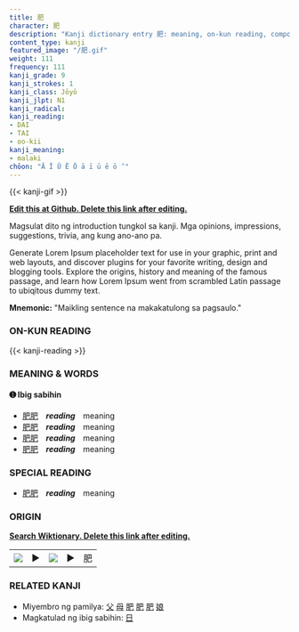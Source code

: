 ```yaml
---
title: 肥
character: 肥
description: "Kanji dictionary entry 肥: meaning, on-kun reading, compounds, origin, related kanji"
content_type: kanji
featured_image: "/肥.gif"
weight: 111
frequency: 111
kanji_grade: 9
kanji_strokes: 1
kanji_class: Jōyō
kanji_jlpt: N1
kanji_radical: 
kanji_reading: 
- DAI
- TAI
- oo-kii
kanji_meaning:
- malaki
chōon: "Ā Ī Ū Ē Ō ā ī ū ē ō ’"
---
```

[//]: # (Don't edit the line below. Kanji animated GIF code is automatically generated.)
{{< kanji-gif >}}

[//]: # (Edit below this line.)

**[Edit this at Github. Delete this link after editing.](https://github.com/tim0g/tim/tree/main/content/kanji/肥/index.md)**

Magsulat dito ng introduction tungkol sa kanji. Mga opinions, impressions, suggestions, trivia, ang kung ano-ano pa.

Generate Lorem Ipsum placeholder text for use in your graphic, print and web layouts, and discover plugins for your favorite writing, design and blogging tools. Explore the origins, history and meaning of the famous passage, and learn how Lorem Ipsum went from scrambled Latin passage to ubiqitous dummy text.
 
**Mnemonic:** "Maikling sentence na makakatulong sa pagsaulo."

### ON-KUN READING

[//]: # (Don't edit the line below. ON-KUN READING code is automatically generated.)
{{< kanji-reading >}}

### MEANING & WORDS

#### ➊ **Ibig sabihin**
  - [肥](../肥)[肥](../肥)　***reading***　meaning
  - [肥](../肥)[肥](../肥)　***reading***　meaning
  - [肥](../肥)[肥](../肥)　***reading***　meaning
  - [肥](../肥)[肥](../肥)　***reading***　meaning

### SPECIAL READING
  - [肥](../肥)[肥](../肥)　***reading***　meaning

### ORIGIN

**[Search Wiktionary. Delete this link after editing.](https://wiktionary.org/wiki/肥)**
<table class="kanji-table"><tr><td>
<img src="60px-肥-bronze.svg.png">
</td><td>▶</td><td>
<img src="60px-肥-oracle.svg.png">
</td><td>▶</td>
<td class="kanji-origin">肥</td>
</tr></table>

### RELATED KANJI
- Miyembro ng pamilya: [父](../父) [母](../母) [肥](../肥) [肥](../肥) [肥](../肥) [娘](../娘)
- Magkatulad ng ibig sabihin: [日](../日)
